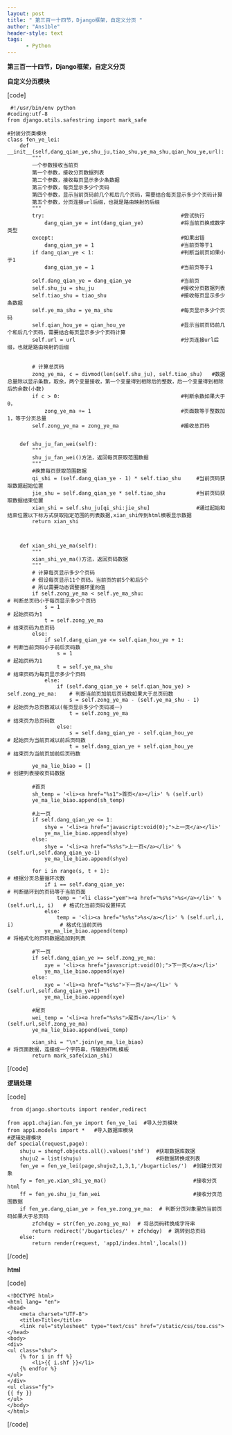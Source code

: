 ```yaml
---
layout: post
title: " 第三百一十四节，Django框架，自定义分页 "
author: "Ans1ble"
header-style: text
tags:
      - Python
---
```


**第三百一十四节，Django框架，自定义分页**



**自定义分页模块**

[code]

     #!/usr/bin/env python
    #coding:utf-8
    from django.utils.safestring import mark_safe
    
    #封装分页类模块
    class fen_ye_lei:
        def __init__(self,dang_qian_ye,shu_ju,tiao_shu,ye_ma_shu,qian_hou_ye,url):
            """
            一个参数接收当前页
            第一个参数，接收分页数据列表
            第二个参数，接收每页显示多少条数据
            第三个参数，每页显示多少个页码
            第四个参数，显示当前页码前几个和后几个页码，需要结合每页显示多少个页码计算
            第五个参数，分页连接url后缀，也就是路由映射的后缀
            """
            try:                                            #尝试执行
                dang_qian_ye = int(dang_qian_ye)            #将当前页换成数字类型
            except:                                         #如果出错
                dang_qian_ye = 1                            #当前页等于1
            if dang_qian_ye < 1:                            #判断当前页如果小于1
                dang_qian_ye = 1                            #当前页等于1
    
            self.dang_qian_ye = dang_qian_ye                #当前页
            self.shu_ju = shu_ju                            #接收分页数据列表
            self.tiao_shu = tiao_shu                        #接收每页显示多少条数据
            self.ye_ma_shu = ye_ma_shu                      #每页显示多少个页码
            self.qian_hou_ye = qian_hou_ye                  #显示当前页码前几个和后几个页码，需要结合每页显示多少个页码计算
            self.url = url                                  #分页连接url后缀，也就是路由映射的后缀
    
    
            # 计算总页码
            zong_ye_ma, c = divmod(len(self.shu_ju), self.tiao_shu)   #数据总量除以显示条数，取余，两个变量接收，第一个变量得到相除后的整数，后一个变量得到相除后的余数(小数)
            if c > 0:                                       #判断余数如果大于0，
                zong_ye_ma += 1                             #页面数等于整数加1，等于分页总量
            self.zong_ye_ma = zong_ye_ma                    #接收总页码
    
    
        def shu_ju_fan_wei(self):
            """
            shu_ju_fan_wei()方法，返回每页获取范围数据
            """
            #换算每页获取范围数据
            qi_shi = (self.dang_qian_ye - 1) * self.tiao_shu     #当前页码获取数据起始位置
            jie_shu = self.dang_qian_ye * self.tiao_shu          #当前页码获取数据结束位置
            xian_shi = self.shu_ju[qi_shi:jie_shu]               #通过起始和结束位置以下标方式获取指定范围的列表数据,xian_shi传到html模板显示数据
            return xian_shi
    
    
    
        def xian_shi_ye_ma(self):
            """
            xian_shi_ye_ma()方法，返回页码数据
            """
            # 计算每页显示多少个页码
            # 假设每页显示11个页码，当前页的前5个和后5个
            # 所以需要动态调整循环里的值
            if self.zong_ye_ma < self.ye_ma_shu:                            # 判断总页码小于每页显示多少个页码
                s = 1                                                       # 起始页码为1
                t = self.zong_ye_ma                                         # 结束页码为总页码
            else:
                if self.dang_qian_ye <= self.qian_hou_ye + 1:               # 判断当前页码小于前后页码数
                    s = 1                                                   # 起始页码为1
                    t = self.ye_ma_shu                                      # 结束页码为每页显示多少个页码
                else:
                    if (self.dang_qian_ye + self.qian_hou_ye) > self.zong_ye_ma:    # 判断当前页加前后页码数如果大于总页码数
                        s = self.zong_ye_ma - (self.ye_ma_shu - 1)                  # 起始页为总页数减以(每页显示多少个页码减一)
                        t = self.zong_ye_ma                                         # 结束页为总页码数
                    else:
                        s = self.dang_qian_ye - self.qian_hou_ye                    # 起始页为当前页减以前后页码数
                        t = self.dang_qian_ye + self.qian_hou_ye                    # 结束页为当前页加前后页码数
    
            ye_ma_lie_biao = []                                                     # 创建列表接收页码数据
    
            #首页
            sh_temp = '<li><a href="%s1">首页</a></li>' % (self.url)
            ye_ma_lie_biao.append(sh_temp)
    
            #上一页
            if self.dang_qian_ye <= 1:
                shye = '<li><a href="javascript:void(0);">上一页</a></li>'
                ye_ma_lie_biao.append(shye)
            else:
                shye = '<li><a href="%s%s">上一页</a></li>' %(self.url,self.dang_qian_ye-1)
                ye_ma_lie_biao.append(shye)
    
            for i in range(s, t + 1):                                               # 根据分页总量循环次数
                if i == self.dang_qian_ye:                                          # 判断循环到的页码等于当前页面
                    temp = '<li class="yem"><a href="%s%s">%s</a></li>' % (self.url,i, i)   # 格式化当前页码设置样式
                else:
                    temp = '<li><a href="%s%s">%s</a></li>' % (self.url,i, i)               # 格式化当前页码
                ye_ma_lie_biao.append(temp)                                             # 将格式化的页码数据追加到列表
    
            #下一页
            if self.dang_qian_ye >= self.zong_ye_ma:
                xye = '<li><a href="javascript:void(0);">下一页</a></li>'
                ye_ma_lie_biao.append(xye)
            else:
                xye = '<li><a href="%s%s">下一页</a></li>' %(self.url,self.dang_qian_ye+1)
                ye_ma_lie_biao.append(xye)
    
            #尾页
            wei_temp = '<li><a href="%s%s">尾页</a></li>' % (self.url,self.zong_ye_ma)
            ye_ma_lie_biao.append(wei_temp)
    
            xian_shi = "\n".join(ye_ma_lie_biao)                                        # 将页面数据，连接成一个字符串，传输到HTML模板
            return mark_safe(xian_shi)
[/code]

**逻辑处理**

[code]

     from django.shortcuts import render,redirect
    
    from app1.chajian.fen_ye import fen_ye_lei  #导入分页模块
    from app1.models import *   #导入数据库模块
    #逻辑处理模块
    def special(request,page):
        shuju = shengf.objects.all().values('shf')  #获取数据库数据
        shuju2 = list(shuju)                        #将数据转换成列表
        fen_ye = fen_ye_lei(page,shuju2,1,3,1,'/bugarticles/')  #创建分页对象
        fy = fen_ye.xian_shi_ye_ma()                            #接收分页html
        ff = fen_ye.shu_ju_fan_wei                              #接收分页范围数据
        if fen_ye.dang_qian_ye > fen_ye.zong_ye_ma:  # 判断分页对象里的当前页码如果大于总页码
            zfchdqy = str(fen_ye.zong_ye_ma)  # 将总页码转换成字符串
            return redirect('/bugarticles/' + zfchdqy)  # 跳转到总页码
        else:
            return render(request, 'app1/index.html',locals())
[/code]

**html**

[code]

    <!DOCTYPE html>
    <html lang= "en">
    <head>
        <meta charset="UTF-8">
        <title>Title</title>
        <link rel="stylesheet" type="text/css" href="/static/css/tou.css">
    </head>
    <body>
    <div>
    <ul class="shu">
        {% for i in ff %}
            <li>{{ i.shf }}</li>
        {% endfor %}
    </ul>
    </div>
    <ul class="fy">
    {{ fy }}
    </ul>
    </body>
    </html>
[/code]



